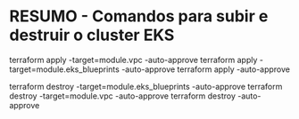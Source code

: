 
# RESUMO - Comandos para subir e destruir o cluster EKS



terraform apply -target=module.vpc -auto-approve
terraform apply -target=module.eks_blueprints -auto-approve
terraform apply -auto-approve

terraform destroy -target=module.eks_blueprints -auto-approve
terraform destroy -target=module.vpc -auto-approve
terraform destroy -auto-approve

